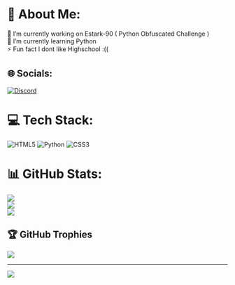 # 💫 About Me:
🔭 I’m currently working on Estark-90 ( Python Obfuscated Challenge )<br>🌱 I’m currently learning Python<br>⚡ Fun fact I dont like Highschool :((


## 🌐 Socials:
[![Discord](https://img.shields.io/badge/Discord-%237289DA.svg?logo=discord&logoColor=white)](https://discord.gg/https://discord.gg/fKzWD9EP3h) 

# 💻 Tech Stack:
![HTML5](https://img.shields.io/badge/html5-%23E34F26.svg?style=for-the-badge&logo=html5&logoColor=white) ![Python](https://img.shields.io/badge/python-3670A0?style=for-the-badge&logo=python&logoColor=ffdd54) ![CSS3](https://img.shields.io/badge/css3-%231572B6.svg?style=for-the-badge&logo=css3&logoColor=white)
# 📊 GitHub Stats:
![](https://github-readme-stats.vercel.app/api?username=99og&theme=tokyonight&hide_border=false&include_all_commits=false&count_private=false)<br/>
![](https://github-readme-streak-stats.herokuapp.com/?user=99og&theme=tokyonight&hide_border=false)<br/>
![](https://github-readme-stats.vercel.app/api/top-langs/?username=99og&theme=tokyonight&hide_border=false&include_all_commits=false&count_private=false&layout=compact)

## 🏆 GitHub Trophies
![](https://github-profile-trophy.vercel.app/?username=99og&theme=discord&no-frame=false&no-bg=false&margin-w=4)

---
[![](https://visitcount.itsvg.in/api?id=99og&label=Goats%20Views&color=0&icon=6&pretty=false)](https://visitcount.itsvg.in)


<!-- Proudly created with GPRM ( https://gprm.itsvg.in ) -->
